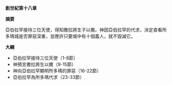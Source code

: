 **創世紀第十八章**

**摘要**

亞伯拉罕接待三位天使，得知撒拉將生子以撒。神因亞伯拉罕的代求，決定查看所多瑪城是否罪惡深重，並應許只要城中有十個義人，就不毀滅它。

**大綱**

* 亞伯拉罕接待三位天使（1-8節）
* 神預言撒拉將生以撒（9-15節）
* 神向亞伯拉罕顯明所多瑪的罪惡（16-22節）
* 亞伯拉罕為所多瑪代求（23-33節）